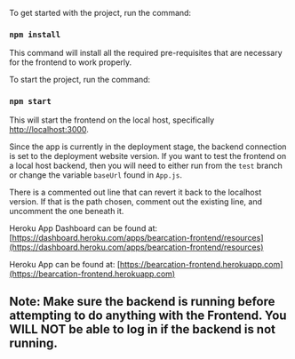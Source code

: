 To get started with the project, run the command:

### `npm install`

This command will install all the required pre-requisites that are necessary for the frontend to work properly.

To start the project, run the command:

### `npm start`

This will start the frontend on the local host, specifically [http://localhost:3000](http://localhost:3000).

Since the app is currently in the deployment stage, the backend connection is set to the deployment website version. If you want to test the frontend on a local host backend, then you will need to either run from the `test` branch or change the variable `baseUrl` found in `App.js`.

There is a commented out line that can revert it back to the localhost version. If that is the path chosen, comment out the existing line, and uncomment the one beneath it.

Heroku App Dashboard can be found at: [https://dashboard.heroku.com/apps/bearcation-frontend/resources](https://dashboard.heroku.com/apps/bearcation-frontend/resources)

Heroku App can be found at: [https://bearcation-frontend.herokuapp.com](https://bearcation-frontend.herokuapp.com)

## **Note: Make sure the backend is running before attempting to do anything with the Frontend. You WILL NOT be able to log in if the backend is not running.**
